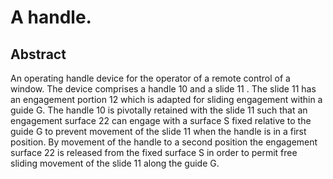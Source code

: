 # A handle.

## Abstract
An operating handle device for the operator of a remote control of a window. The device comprises a handle 10 and a slide 11 . The slide 11 has an engagement portion 12 which is adapted for sliding engagement within a guide G. The handle 10 is pivotally retained with the slide 11 such that an engagement surface 22 can engage with a surface S fixed relative to the guide G to prevent movement of the slide 11 when the handle is in a first position. By movement of the handle to a second position the engagement surface 22 is released from the fixed surface S in order to permit free sliding movement of the slide 11 along the guide G.